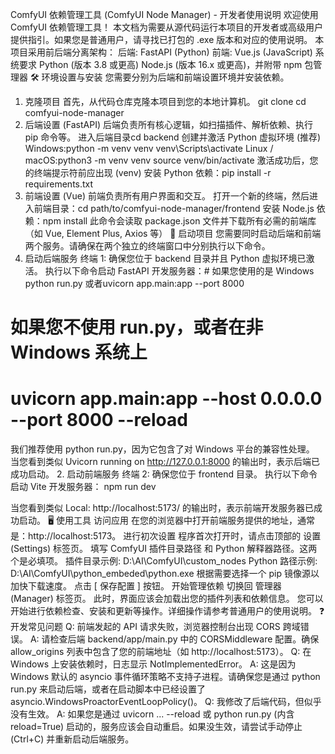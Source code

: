 ComfyUI 依赖管理工具 (ComfyUI Node Manager) - 开发者使用说明
欢迎使用 ComfyUI 依赖管理工具！
本文档为需要从源代码运行本项目的开发者或高级用户提供指引。如果您是普通用户，请寻找已打包的 .exe 版本和对应的使用说明。
本项目采用前后端分离架构：
后端: FastAPI (Python)
前端: Vue.js (JavaScript)
系统要求
Python (版本 3.8 或更高)
Node.js (版本 16.x 或更高)，并附带 npm 包管理器
🛠️ 环境设置与安装
您需要分别为后端和前端设置环境并安装依赖。
1. 克隆项目
首先，从代码仓库克隆本项目到您的本地计算机。
git clone <your-repository-url>
cd comfyui-node-manager
2. 后端设置 (FastAPI)
后端负责所有核心逻辑，如扫描插件、解析依赖、执行 pip 命令等。
进入后端目录cd backend
创建并激活 Python 虚拟环境 (推荐)
Windows:python -m venv venv
venv\Scripts\activate
Linux / macOS:python3 -m venv venv
source venv/bin/activate
激活成功后，您的终端提示符前应出现 (venv)
安装 Python 依赖：pip install -r requirements.txt
3. 前端设置 (Vue)
前端负责所有用户界面和交互。
打开一个新的终端，然后进入前端目录：cd path/to/comfyui-node-manager/frontend
安装 Node.js 依赖：npm install
此命令会读取 package.json 文件并下载所有必需的前端库（如 Vue, Element Plus, Axios 等）
🚀 启动项目
您需要同时启动后端和前端两个服务。请确保在两个独立的终端窗口中分别执行以下命令。
1. 启动后端服务
终端 1: 确保您位于 backend 目录并且 Python 虚拟环境已激活。
执行以下命令启动 FastAPI 开发服务器：# 如果您使用的是 Windows
python run.py  或者uvicorn app.main:app --port 8000

# 如果您不使用 run.py，或者在非 Windows 系统上
# uvicorn app.main:app --host 0.0.0.0 --port 8000 --reload
我们推荐使用 python run.py，因为它包含了对 Windows 平台的兼容性处理。
当您看到类似 Uvicorn running on http://127.0.0.1:8000 的输出时，表示后端已成功启动。
2. 启动前端服务
终端 2: 确保您位于 frontend 目录。
执行以下命令启动 Vite 开发服务器：
npm run dev

当您看到类似 Local: http://localhost:5173/ 的输出时，表示前端开发服务器已成功启动。
🖥️ 使用工具
访问应用
在您的浏览器中打开前端服务提供的地址，通常是：http://localhost:5173。
进行初次设置
程序首次打开时，请点击顶部的 设置 (Settings) 标签页。
填写 ComfyUI 插件目录路径 和 Python 解释器路径。这两个是必填项。
插件目录示例: D:\AI\ComfyUI\custom_nodes
Python 路径示例: D:\AI\ComfyUI\python_embeded\python.exe
根据需要选择一个 pip 镜像源以加快下载速度。
点击 [ 保存配置 ] 按钮。
开始管理依赖
切换回 管理器 (Manager) 标签页。
此时，界面应该会加载出您的插件列表和依赖信息。
您可以开始进行依赖检查、安装和更新等操作。详细操作请参考普通用户的使用说明。
❓ 开发常见问题
Q: 前端发起的 API 请求失败，浏览器控制台出现 CORS 跨域错误。
A: 请检查后端 backend/app/main.py 中的 CORSMiddleware 配置。确保 allow_origins 列表中包含了您的前端地址（如 http://localhost:5173）。
Q: 在 Windows 上安装依赖时，日志显示 NotImplementedError。
A: 这是因为 Windows 默认的 asyncio 事件循环策略不支持子进程。请确保您是通过 python run.py 来启动后端，或者在启动脚本中已经设置了 asyncio.WindowsProactorEventLoopPolicy()。
Q: 我修改了后端代码，但似乎没有生效。
A: 如果您是通过 uvicorn ... --reload 或 python run.py (内含 reload=True) 启动的，服务应该会自动重启。如果没生效，请尝试手动停止 (Ctrl+C) 并重新启动后端服务。
